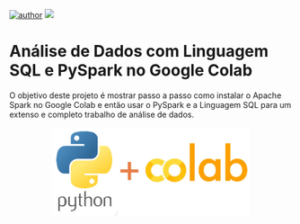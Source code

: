 [![author](https://img.shields.io/badge/author-jaomarcelofc-red.svg)](https://www.linkedin.com/in/joao-marcelo-fonseca-cunha) [![](https://img.shields.io/badge/python-3.7+-blue.svg)](https://www.python.org/downloads/release/python-365/)

# Análise de Dados com Linguagem SQL e PySpark no Google Colab

O objetivo deste projeto é mostrar passo a passo como instalar o Apache Spark no Google Colab e então usar o PySpark e a Linguagem SQL para um extenso e completo trabalho de análise de dados.

<p align="center">
  <img src= "python_colab.png"width=70% >
</p>
